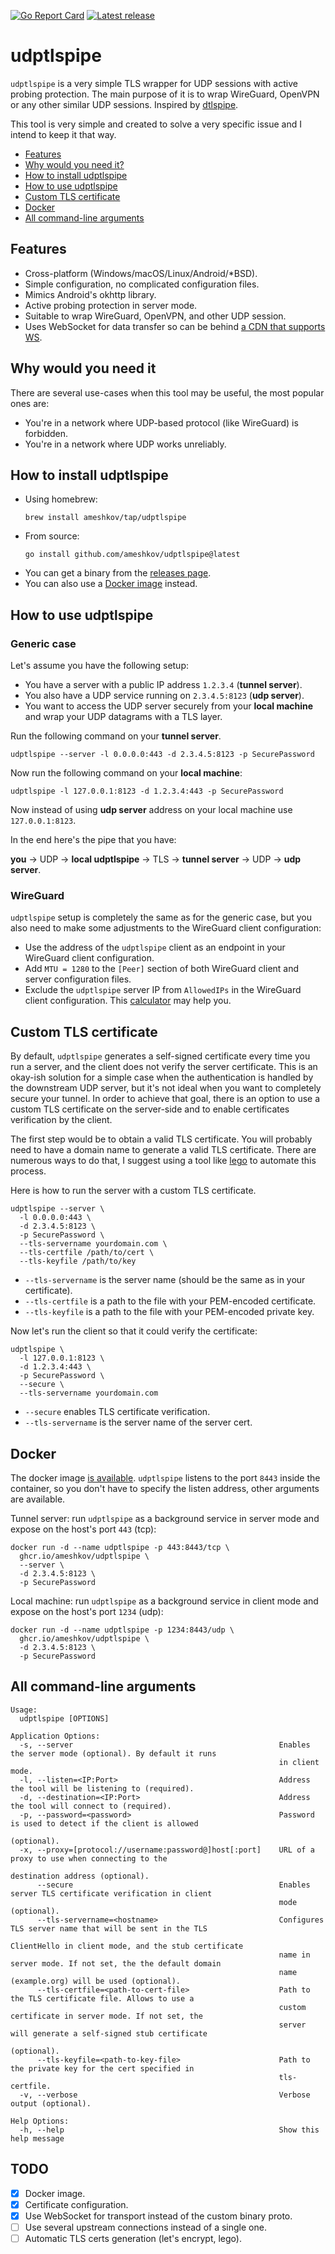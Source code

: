 [![Go Report Card](https://goreportcard.com/badge/github.com/ameshkov/udptlspipe)](https://goreportcard.com/report/ameshkov/udptlspipe)
[![Latest release](https://img.shields.io/github/release/ameshkov/udptlspipe/all.svg)](https://github.com/ameshkov/udptlspipe/releases)

# udptlspipe

`udptlspipe` is a very simple TLS wrapper for UDP sessions with active probing
protection. The main purpose of it is to wrap WireGuard, OpenVPN or any other
similar UDP sessions. Inspired by [dtlspipe][dtlspipe].

This tool is very simple and created to solve a very specific issue and I intend
to keep it that way.

* [Features](#features)
* [Why would you need it?](#why)
* [How to install udptlspipe](#install)
* [How to use udptlspipe](#howtouse)
* [Custom TLS certificate](#tlscert)
* [Docker](#docker)
* [All command-line arguments](#allcmdarguments)

[dtlspipe]: https://github.com/SenseUnit/dtlspipe

<a id="features"></a>

## Features

* Cross-platform (Windows/macOS/Linux/Android/*BSD).
* Simple configuration, no complicated configuration files.
* Mimics Android's okhttp library.
* Active probing protection in server mode.
* Suitable to wrap WireGuard, OpenVPN, and other UDP session.
* Uses WebSocket for data transfer so can be behind
  [a CDN that supports WS][cdnwebsocket].

[cdnwebsocket]: https://www.cdnplanet.com/guides/websockets/

<a id="why"></a>

## Why would you need it

There are several use-cases when this tool may be useful, the most popular ones
are:

* You're in a network where UDP-based protocol (like WireGuard) is forbidden.
* You're in a network where UDP works unreliably.

<a id="install"></a>

## How to install udptlspipe

* Using homebrew:
    ```shell
    brew install ameshkov/tap/udptlspipe
    ```
* From source:
    ```shell
    go install github.com/ameshkov/udptlspipe@latest
    ```
* You can get a binary from the [releases page][releases].
* You can also use a [Docker image](#docker) instead.

[releases]: https://github.com/ameshkov/udptlspipe/releases

<a id="howtouse"></a>

## How to use udptlspipe

### Generic case

Let's assume you have the following setup:

* You have a server with a public IP address `1.2.3.4` (**tunnel server**).
* You also have a UDP service running on `2.3.4.5:8123` (**udp server**).
* You want to access the UDP server securely from your **local machine** and
  wrap your UDP datagrams with a TLS layer.

Run the following command on your **tunnel server**.

```shell
udptlspipe --server -l 0.0.0.0:443 -d 2.3.4.5:8123 -p SecurePassword
```

Now run the following command on your **local machine**:

```shell
udptlspipe -l 127.0.0.1:8123 -d 1.2.3.4:443 -p SecurePassword
```

Now instead of using **udp server** address on your local machine use
`127.0.0.1:8123`.

In the end here's the pipe that you have:

**you** → UDP → **local udptlspipe** → TLS → **tunnel server** → UDP → **udp
server**.

### WireGuard

`udptlspipe` setup is completely the same as for the generic case, but you also
need to make some adjustments to the WireGuard client configuration:

* Use the address of the `udptlspipe` client as an endpoint in your WireGuard
  client configuration.
* Add `MTU = 1280` to the `[Peer]` section of both WireGuard client and server
  configuration files.
* Exclude the `udptlspipe` server IP from `AllowedIPs` in the WireGuard client
  configuration. This [calculator][wireguardcalculator] may help you.

[wireguardcalculator]: https://www.procustodibus.com/blog/2021/03/wireguard-allowedips-calculator/

<a id="tlscert"></a>

## Custom TLS certificate

By default, `udptlspipe` generates a self-signed certificate every time you run
a server, and the client does not verify the server certificate. This is an
okay-ish solution for a simple case when the authentication is handled by the
downstream UDP server, but it's not ideal when you want to completely secure
your tunnel. In order to achieve that goal, there is an option to use a custom
TLS certificate on the server-side and to enable certificates verification by
the client.

The first step would be to obtain a valid TLS certificate. You will probably
need to have a domain name to generate a valid TLS certificate. There are
numerous ways to do that, I suggest using a tool like [lego][lego] to automate
this process.

Here is how to run the server with a custom TLS certificate.

```shell
udptlspipe --server \
  -l 0.0.0.0:443 \
  -d 2.3.4.5:8123 \
  -p SecurePassword \
  --tls-servername yourdomain.com \
  --tls-certfile /path/to/cert \
  --tls-keyfile /path/to/key

```

* `--tls-servername` is the server name (should be the same as in your
  certificate).
* `--tls-certfile` is a path to the file with your PEM-encoded certificate.
* `--tls-keyfile` is a path to the file with your PEM-encoded private key.

Now let's run the client so that it could verify the certificate:

```shell
udptlspipe \
  -l 127.0.0.1:8123 \
  -d 1.2.3.4:443 \
  -p SecurePassword \
  --secure \
  --tls-servername yourdomain.com

```

* `--secure` enables TLS certificate verification.
* `--tls-servername` is the server name of the server cert.

[lego]: https://go-acme.github.io/lego/usage/cli/obtain-a-certificate/

<a id="docker"></a>

## Docker

The docker image [is available][dockerregistry]. `udptlspipe` listens to the
port `8443` inside the container, so you don't have to specify the listen
address, other arguments are available.

Tunnel server: run `udptlspipe` as a background service in server mode and
expose on the host's port `443` (tcp):

```shell
docker run -d --name udptlspipe -p 443:8443/tcp \
  ghcr.io/ameshkov/udptlspipe \
  --server \
  -d 2.3.4.5:8123 \
  -p SecurePassword
```

Local machine: run `udptlspipe` as a background service in client mode and
expose on the host's port `1234` (udp):

```shell
docker run -d --name udptlspipe -p 1234:8443/udp \
  ghcr.io/ameshkov/udptlspipe \
  -d 2.3.4.5:8123 \
  -p SecurePassword
```

[dockerregistry]: https://github.com/ameshkov/udptlspipe/pkgs/container/udptlspipe

<a id="allcmdarguments"></a>

## All command-line arguments

```shell
Usage:
  udptlspipe [OPTIONS]

Application Options:
  -s, --server                                              Enables the server mode (optional). By default it runs
                                                            in client mode.
  -l, --listen=<IP:Port>                                    Address the tool will be listening to (required).
  -d, --destination=<IP:Port>                               Address the tool will connect to (required).
  -p, --password=<password>                                 Password is used to detect if the client is allowed
                                                            (optional).
  -x, --proxy=[protocol://username:password@]host[:port]    URL of a proxy to use when connecting to the
                                                            destination address (optional).
      --secure                                              Enables server TLS certificate verification in client
                                                            mode (optional).
      --tls-servername=<hostname>                           Configures TLS server name that will be sent in the TLS
                                                            ClientHello in client mode, and the stub certificate
                                                            name in server mode. If not set, the the default domain
                                                            name (example.org) will be used (optional).
      --tls-certfile=<path-to-cert-file>                    Path to the TLS certificate file. Allows to use a
                                                            custom certificate in server mode. If not set, the
                                                            server will generate a self-signed stub certificate
                                                            (optional).
      --tls-keyfile=<path-to-key-file>                      Path to the private key for the cert specified in
                                                            tls-certfile.
  -v, --verbose                                             Verbose output (optional).

Help Options:
  -h, --help                                                Show this help message
```

## TODO

* [X] Docker image.
* [X] Certificate configuration.
* [X] Use WebSocket for transport instead of the custom binary proto.
* [ ] Use several upstream connections instead of a single one.
* [ ] Automatic TLS certs generation (let's encrypt, lego).